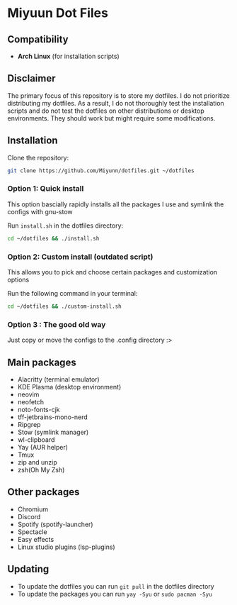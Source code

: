 # Miyuun Dot Files

## Compatibility

- **Arch Linux** (for installation scripts)

## Disclaimer

The primary focus of this repository is to store my dotfiles. I do not prioritize distributing my dotfiles. As a result, I do not thoroughly test the installation scripts and do not test the dotfiles on other distributions or desktop environments. They should work but might require some modifications.

## Installation

Clone the repository:

```sh
git clone https://github.com/Miyunn/dotfiles.git ~/dotfiles
```

### Option 1: Quick install

This option bascially rapidly installs all the packages I use and symlink the configs with gnu-stow

Run `install.sh` in the dotfiles directory:

```sh
cd ~/dotfiles && ./install.sh

```

### Option 2: Custom install (outdated script)

This allows you to pick and choose certain packages and customization options

Run the following command in your terminal:
```sh
cd ~/dotfiles && ./custom-install.sh
```

### Option 3 : The good old way

Just copy or move the configs to the .config directory :> 

## Main packages

- Alacritty (terminal emulator)
- KDE Plasma (desktop environment)
- neovim
- neofetch
- noto-fonts-cjk
- tff-jetbrains-mono-nerd
- Ripgrep
- Stow (symlink manager)
- wl-clipboard
- Yay (AUR helper)
- Tmux
- zip and unzip
- zsh(Oh My Zsh)

## Other packages

- Chromium
- Discord
- Spotify (spotify-launcher)
- Spectacle
- Easy effects
- Linux studio plugins (lsp-plugins)

## Updating

- To update the dotfiles you can run `git pull` in the dotfiles directory
- To update the packages you can run `yay -Syu` or `sudo pacman -Syu`
